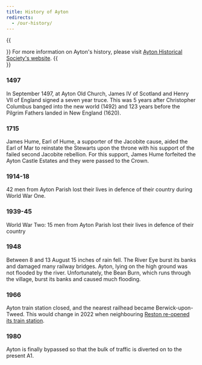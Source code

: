 ```yaml
---
title: History of Ayton
redirects:
  - /our-history/
---
```



{{<aside side="center">}}
For more information on Ayton's history, please visit [Ayton Historical Society's website](https://www.aytonhistory.com/).
{{</aside>}}

### 1497

In September 1497, at Ayton Old Church, James IV of Scotland and Henry VII of England signed a seven year truce. This was 5 years after Christopher Columbus banged into the new world (1492) and 123 years before the Pilgrim Fathers landed in New England (1620).

### 1715

James Hume, Earl of Hume, a supporter of the Jacobite cause, aided the Earl of Mar to reinstate the Stewarts upon the throne with his support of the failed second Jacobite rebellion. For this support, James Hume forfeited the Ayton Castle Estates and they were passed to the Crown.

### 1914-18

42 men from Ayton Parish lost their lives in defence of their country during World War One.

### 1939-45

World War Two: 15 men from Ayton Parish lost their lives in defence of their country

### 1948
Between 8 and 13 August 15 inches of rain fell. The River Eye burst its banks and damaged many railway bridges. Ayton, lying on the high ground was not flooded by the river. Unfortunately, the Bean Burn, which runs through the village, burst its banks and caused much flooding.

### 1966

Ayton train station closed, and the nearest railhead became Berwick-upon-Tweed. This would change in 2022 when neighbouring [Reston re-opened its train station](https://en.wikipedia.org/wiki/Reston_railway_station).

### 1980

Ayton is finally bypassed so that the bulk of traffic is diverted on to the present A1.
